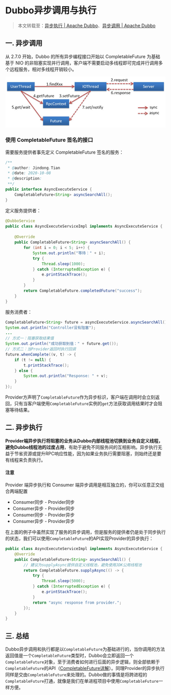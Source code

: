 # Dubbo异步调用与执行

> 本文转载至：[异步执行 | Apache Dubbo](http://dubbo.apache.org/zh/docs/v2.7/user/examples/async-execute-on-provider/)、[异步调用 | Apache Dubbo](http://dubbo.apache.org/zh/docs/v2.7/user/examples/async-call/)

## 一. 异步调用

从 2.7.0 开始，Dubbo 的所有异步编程接口开始以 CompletableFuture 为基础 基于 NIO 的非阻塞实现并行调用，客户端不需要启动多线程即可完成并行调用多个远程服务，相对多线程开销较小。

![](../images/7.png)

### 使用 CompletableFuture 签名的接口

需要服务提供者事先定义 CompletableFuture 签名的服务：

```java
/**
 * @author: Jindong.Tian
 * @date: 2020-10-08
 * @description:
 **/
public interface AsyncExecuteService {
    CompletableFuture<String> asyncSearchAll();
}
```

定义服务提供者：

```java
@DubboService
public class AsyncExecuteServiceImpl implements AsyncExecuteService {

    @Override
    public CompletableFuture<String> asyncSearchAll() {
        for (int i = 0; i < 5; i++) {
            System.out.println("等待：" + i);
            try {
                Thread.sleep(1000);
            } catch (InterruptedException e) {
                e.printStackTrace();
            }
        }
        return CompletableFuture.completedFuture("success");
    }
}
```

服务消费者：

```java
CompletableFuture<String> future = asyncExecuteService.asyncSearchAll();
System.out.println("Controller没有阻塞");
...
// 方式一：阻塞获取结果值
System.out.println("成功获取到值：" + future.get());
// 方式二：当Provider返回时执行回调
future.whenComplete((v, t) -> {
    if (t != null) {
        t.printStackTrace();
    } else {
        System.out.println("Response: " + v);
    }
});
```

Provider方声明了`CompletableFuture`作为异步标识，客户端在调用时会立刻返回，只有当客户端使用`CompletableFuture`实例的`get`方法获取调用结果时才会阻塞等待结果。

## 二. 异步执行

**Provider端异步执行将阻塞的业务从Dubbo内部线程池切换到业务自定义线程，避免Dubbo线程池的过度占用**，有助于避免不同服务间的互相影响。异步执行无益于节省资源或提升RPC响应性能，因为如果业务执行需要阻塞，则始终还是要有线程来负责执行。

#### 注意

Provider 端异步执行和 Consumer 端异步调用是相互独立的，你可以任意正交组合两端配置

- Consumer同步 - Provider同步
- Consumer异步 - Provider同步
- Consumer同步 - Provider异步
- Consumer异步 - Provider异步

在上面的例子中虽然实现了服务的异步调用，但是服务的提供者仍是处于同步执行的状态，我们可以使用`CompletableFuture`的API实现Provider的异步执行：

```java
public class AsyncExecuteServiceImpl implements AsyncExecuteService {
    @Override
    public CompletableFuture<String> asyncSearchAll() {
        // 建议为supplyAsync提供自定义线程池，避免使用JDK公用线程池
        return CompletableFuture.supplyAsync(() -> {
            try {
                Thread.sleep(5000);
            } catch (InterruptedException e) {
                e.printStackTrace();
            }
            return "async response from provider.";
        });
    }
}
```

## 三. 总结

Dubbo异步调用和执行都是以`CompletableFuture`为基础进行的，当你调用的方法返回值是一个`CompletableFuture`类型时，Dubbo会立即返回一个`CompletableFuture`对象，至于消费者如何进行后面的异步逻辑，则全部依赖于`CompletableFuture`的API（[CompletableFuture详解](../../../基础笔记/并发编程/subfile/_27CompletableFuture.md)）。同理Provider的异步执行同样是交由`CompletableFuture`来处理的。Dubbo做的事情是将跨进程的`CompletableFuture`打通，就像是我们在单进程项目中使用`CompletableFuture`一样方便。